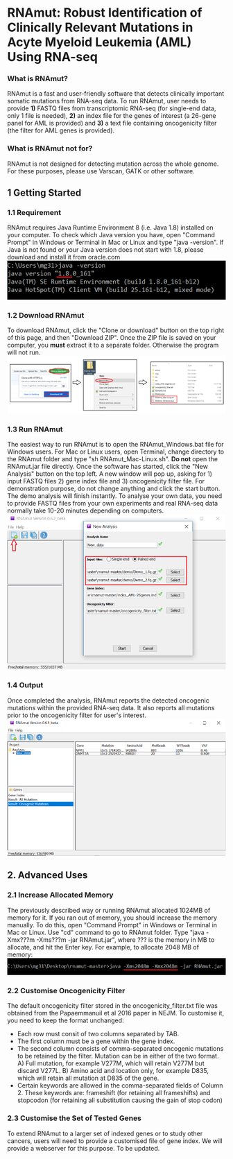 # RNAmut: Robust Identification of Clinically Relevant Mutations in Acyte Myeloid Leukemia (AML) Using RNA-seq

### **What is RNAmut?**
RNAmut is a fast and user-friendly software that detects clinically important somatic mutations from RNA-seq data. To run RNAmut, user needs to provide **1)** FASTQ files from transcriptomic RNA-seq (for single-end data, only 1 file is needed), **2)** an index file for the genes of interest (a 26-gene panel for AML is provided) and **3)** a text file containing oncogenicity filter (the filter for AML genes is provided).

### **What is RNAmut not for?**
RNAmut is not designed for detecting mutation across the whole genome. For these purposes, please use Varscan, GATK or other software.


## **1 Getting Started** 
### **1.1 Requirement** 
RNAmut requires Java Runtime Environment 8 (i.e. Java 1.8) installed on your computer. To check which Java version you have, open "Command Prompt" in Windows or Terminal in Mac or Linux and type "java -version". If Java is not found or your Java version does not start with 1.8, please download and install it from oracle.com \
![Alt text](/demo/img/java.png)

### **1.2 Download RNAmut**
To download RNAmut, click the "Clone or download" button on the top right of this page, and then "Download ZIP". Once the ZIP file is saved on your computer, you **must** extract it to a separate folder. Otherwise the program will not run. \
![Alt text](/demo/img/download.png)

### **1.3 Run RNAmut**
The easiest way to run RNAmut is to open the RNAmut_Windows.bat file for Windows users. For Mac or Linux users, open Terminal, change directory to the RNAmut folder and type "sh RNAmut_Mac-Linux.sh". **Do not** open the RNAmut.jar file directly. Once the software has started, click the "New Analysis" button on the top left. A new window will pop up, asking for 1) input FASTQ files 2) gene index file and 3) oncogenicity filter file. For demonstration purpose, do not change anything and click the start button. The demo analysis will finish instantly. To analyse your own data, you need to provide FASTQ files from your own experiments and real RNA-seq data normally take 10-20 minutes depending on computers.\
![Alt text](/demo/img/run.png)

### **1.4 Output**
Once completed the analysis, RNAmut reports the detected oncogenic mutations within the provided RNA-seq data. It also reports all mutations prior to the oncogenicity filter for user's interest.
![Alt text](/demo/img/output.png)


## **2. Advanced Uses**
### **2.1 Increase Allocated Memory**
The previously described way or running RNAmut allocated 1024MB of memory for it. If you ran out of memory, you should increase the memory manually. To do this, open "Command Prompt" in Windows or Terminal in Mac or Linux. Use "cd" command to go to RNAmut folder. Type "java -Xmx???m -Xms???m -jar RNAmut.jar", where ??? is the memory in MB to allocate, and hit the Enter key. For example, to allocate 2048 MB of memory:
![Alt text](/demo/img/java_mem.png)

### **2.2 Customise Oncogenicity Filter**
The default oncogenicity filter stored in the oncogenicity_filter.txt file was obtained from the Papaemmanuil et al 2016 paper in NEJM. To customise it, you need to keep the format unchanged:
  - Each row must consit of two columns separated by TAB. 
  - The first column must be a gene within the gene index.
  - The second column consists of comma-separated oncogenic mutations to be retained by the filter. Mutation can be in either of the two format. A) Full mutation, for example V277M, which will retain V277M but discard V277L. B) Amino acid and location only, for example D835, which will retain all mutation at D835 of the gene.
  - Certain keywords are allowed in the comma-separated fields of Column 2. These keywords are: frameshift (for retaining all frameshifts) and stopcodon (for retaining all substitution causing the gain of stop codon)

### **2.3 Customise the Set of Tested Genes**
To extend RNAmut to a larger set of indexed genes or to study other cancers, users will need to provide a customised file of gene index. We will provide a webserver for this purpose. To be updated.

